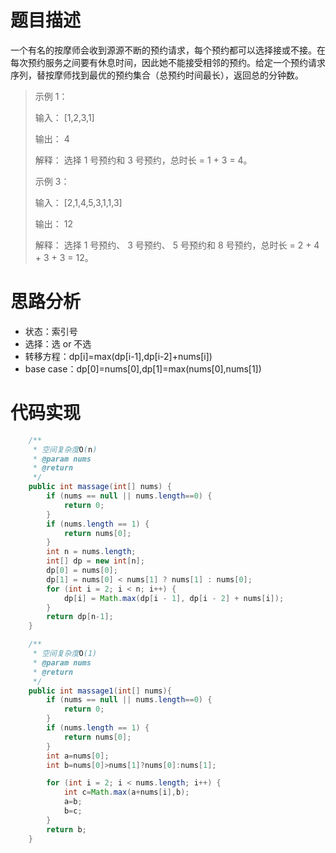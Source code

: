 # 题目描述
一个有名的按摩师会收到源源不断的预约请求，每个预约都可以选择接或不接。在每次预约服务之间要有休息时间，因此她不能接受相邻的预约。给定一个预约请求序列，替按摩师找到最优的预约集合（总预约时间最长），返回总的分钟数。

> 示例 1：
> 
> 输入： [1,2,3,1]
> 
> 输出： 4
> 
> 解释： 选择 1 号预约和 3 号预约，总时长 = 1 + 3 = 4。
> 
> 示例 3：
> 
> 输入： [2,1,4,5,3,1,1,3]
> 
> 输出： 12
> 
> 解释： 选择 1 号预约、 3 号预约、 5 号预约和 8 号预约，总时长 = 2 + 4 + 3 + 3 = 12。

# 思路分析
- 状态：索引号
- 选择：选 or 不选
- 转移方程：dp[i]=max(dp[i-1],dp[i-2]+nums[i])
- base case：dp[0]=nums[0],dp[1]=max(nums[0],nums[1])


# 代码实现
```java
    /**
     * 空间复杂度O(n)
     * @param nums
     * @return
     */
    public int massage(int[] nums) {
        if (nums == null || nums.length==0) {
            return 0;
        }
        if (nums.length == 1) {
            return nums[0];
        }
        int n = nums.length;
        int[] dp = new int[n];
        dp[0] = nums[0];
        dp[1] = nums[0] < nums[1] ? nums[1] : nums[0];
        for (int i = 2; i < n; i++) {
            dp[i] = Math.max(dp[i - 1], dp[i - 2] + nums[i]);
        }
        return dp[n-1];
    }

    /**
     * 空间复杂度O(1)
     * @param nums
     * @return
     */
    public int massage1(int[] nums){
        if (nums == null || nums.length==0) {
            return 0;
        }
        if (nums.length == 1) {
            return nums[0];
        }
        int a=nums[0];
        int b=nums[0]>nums[1]?nums[0]:nums[1];

        for (int i = 2; i < nums.length; i++) {
            int c=Math.max(a+nums[i],b);
            a=b;
            b=c;
        }
        return b;
    }
```